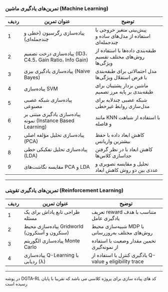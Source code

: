 
###  تمرین‌های یادگیری ماشین (Machine Learning)

|ردیف|عنوان تمرین|توضیح|
|---|---|---|
|1|پیاده‌سازی رگرسیون (خطی و چندجمله‌ای)|پیش‌بینی متغیر خروجی با استفاده از مدل‌های ساده و چندجمله‌ای|
|2|پیاده‌سازی درخت تصمیم (ID3، C4.5، Gain Ratio، Info Gain)|طبقه‌بندی داده‌ها با استفاده از روش‌های مختلف تقسیم ویژگی‌ها|
|3|پیاده‌سازی یادگیری بیزی (Naive Bayes)|مدل احتمالاتی برای طبقه‌بندی با فرض استقلال ویژگی‌ها|
|4|پیاده‌سازی SVM|ماشین بردار پشتیبان برای طبقه‌بندی بر پایه مرز تصمیم|
|5|پیاده‌سازی شبکه عصبی مصنوعی|شبکه عصبی چندلایه برای مدل‌سازی روابط غیرخطی|
|6|پیاده‌سازی یادگیری مبتنی بر نمونه (Instance Based Learning)|مانند KNN با استفاده از شباهت و فاصله|
|7|پیاده‌سازی تحلیل مؤلفه اصلی (PCA)|کاهش ابعاد داده با حفظ بیشترین واریانس|
|8|پیاده‌سازی تحلیل تفکیکی خطی (LDA)|کاهش ابعاد با در نظر گرفتن جداسازی کلاس‌ها|
|9|مقایسه نگاشت‌های PCA و LDA|تحلیل و مقایسه تصویری و عددی بین دو روش کاهش ابعاد|

---

###  تمرین‌های یادگیری تقویتی (Reinforcement Learning)
| ردیف | عنوان تمرین                                  | توضیح                                                   |
| ---- | -------------------------------------------- | ------------------------------------------------------- |
| 1    | طراحی تابع پاداش برای یک مسئله               | تعریف reward متناسب با هدف یادگیری عامل                 |
| 2    | پیاده‌سازی محیط Gridworld (سنکرون و آسنکرون) | شبیه‌سازی محیط MDP با روش‌های مختلف به‌روزرسانی         |
| 3    | پیاده‌سازی الگوریتم Monte Carlo              | تخمین مقدار وضعیت با استفاده از نمونه‌گیری              |
| 4    | پیاده‌سازی Q-Learning با ردیابی (λ)          | یادگیری کنترل با استفاده از Q-value و eligibility trace |

--- 

در پوشه DGTA-RL کد های پیاده سازی برای پروژه کلاسی می باشد که تقریبا با پایان رسیده است 
